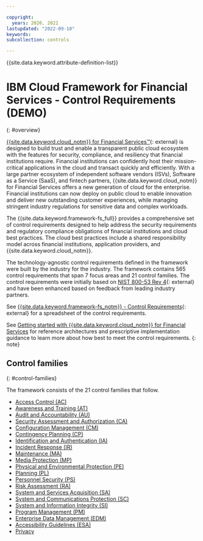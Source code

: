 ```yaml
---

copyright:
  years: 2020, 2022
lastupdated: "2022-09-10"
keywords: 
subcollection: controls

---
```




{{site.data.keyword.attribute-definition-list}}



# IBM Cloud Framework for Financial Services - Control Requirements (DEMO)
{: #overview}

[{{site.data.keyword.cloud_notm}} for Financial Services™](https://www.ibm.com/cloud/financial-services){: external} is designed to build trust and enable a transparent public cloud ecosystem with the features for security, compliance, and resiliency that financial institutions require. Financial institutions can confidently host their mission-critical applications in the cloud and transact quickly and efficiently. With a large partner ecosystem of independent software vendors (ISVs), Software as a Service (SaaS), and fintech partners, {{site.data.keyword.cloud_notm}} for Financial Services offers a new generation of cloud for the enterprise. Financial institutions can now deploy on public cloud to enable innovation and deliver new outstanding customer experiences, while managing stringent industry regulations for sensitive data and complex workloads.

The {{site.data.keyword.framework-fs_full}} provides a comprehensive set of control requirements designed to help address the security requirements and regulatory compliance obligations of financial institutions and cloud best practices. The cloud best practices include a shared responsibility model across financial institutions, application providers, and {{site.data.keyword.cloud_notm}}.

The technology-agnostic control requirements defined in the framework were built by the industry for the industry. The framework contains 565 control requirements that span 7 focus areas and 21 control families. The control requirements were initially based on [NIST 800-53 Rev 4](https://csrc.nist.gov/Projects/risk-management/sp800-53-controls/release-search#!/800-53?version=4.0){: external} and have been enhanced based on feedback from leading industry partners.


See [{{site.data.keyword.framework-fs_notm}} - Control Requirements](https://cloud.ibm.com/media/docs/downloads/framework-financial-services/IBM_Cloud_Framework_for_Financial_Services_-_Control_Requirements_v1.1.0.xlsx){: external} for a spreadsheet of the control requirements.

See [Getting started with {{site.data.keyword.cloud_notm}} for Financial Services](/docs/framework-financial-services) for reference architectures and prescriptive implementation guidance to learn more about how best to meet the control requirements.
{: note}


## Control families
{: #control-families}

The framework consists of the 21 control families that follow.

- [Access Control (AC)](/docs/controls?topic=controls-ac-overview)
- [Awareness and Training (AT)](/docs/controls?topic=controls-at-overview)
- [Audit and Accountability (AU)](/docs/controls?topic=controls-au-overview)
- [Security Assessment and Authorization (CA)](/docs/controls?topic=controls-ca-overview)
- [Configuration Management (CM)](/docs/controls?topic=controls-cm-overview)
- [Contingency Planning (CP)](/docs/controls?topic=controls-cp-overview)
- [Identification and Authentication (IA)](/docs/controls?topic=controls-ia-overview)
- [Incident Response (IR)](/docs/controls?topic=controls-ir-overview)
- [Maintenance (MA)](/docs/controls?topic=controls-ma-overview)
- [Media Protection (MP)](/docs/controls?topic=controls-mp-overview)
- [Physical and Environmental Protection (PE)](/docs/controls?topic=controls-pe-overview)
- [Planning (PL)](/docs/controls?topic=controls-pl-overview)
- [Personnel Security (PS)](/docs/controls?topic=controls-ps-overview)
- [Risk Assessment (RA)](/docs/controls?topic=controls-ra-overview)
- [System and Services Acquisition (SA)](/docs/controls?topic=controls-sa-overview)
- [System and Communications Protection (SC)](/docs/controls?topic=controls-sc-overview)
- [System and Information Integrity (SI)](/docs/controls?topic=controls-si-overview)
- [Program Management (PM)](/docs/controls?topic=controls-pm-overview)
- [Enterprise Data Management (EDM)](/docs/controls?topic=controls-edm-overview)
- [Accessibility Guidelines (ESA)](/docs/controls?topic=controls-esa-overview)
- [Privacy](/docs/controls?topic=controls-privacy-overview)


